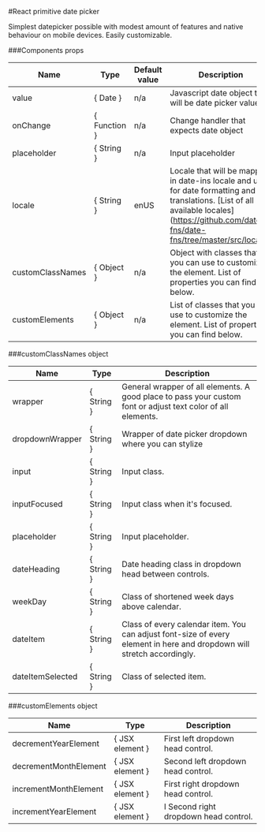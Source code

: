 #React primitive date picker

Simplest datepicker possible with modest amount of features and native behaviour on mobile devices. Easily customizable.

###Components props

Name | Type | Default value | Description
------------ | ------------- | ------------ | -------------
value  | { Date } | n/a | Javascript date object that will be date picker value
onChange  | { Function } | n/a | Change handler that expects date object
placeholder  | { String } | n/a | Input placeholder
locale | { String } | enUS | Locale that will be mapped in date-ins locale and used for date formatting and translations. [List of all available locales] (https://github.com/date-fns/date-fns/tree/master/src/locale).
customClassNames | { Object } | n/a | Object with classes that you can use to customize the element. List of properties you can find below.
customElements | { Object } | n/a | List of classes that you can use to customize the element. List of properties you can find below.

###customClassNames object

Name | Type | Description
------------ | ------------ | -------------
wrapper  | { String } | General wrapper of all elements. A good place to pass your custom font or adjust text color of all elements.
dropdownWrapper  | { String } | Wrapper of date picker dropdown where you can stylize 
input  | { String } | Input class.
inputFocused | { String } | Input class when it's focused.
placeholder | { String } | Input placeholder.
dateHeading | { String } | Date heading class in dropdown head between controls. 
weekDay | { String } | Class of shortened week days above calendar.
dateItem | { String } | Class of every calendar item. You can adjust font-size of every element in here and dropdown will stretch accordingly.
dateItemSelected | { String } | Class of selected item. 

###customElements object

Name | Type | Description
------------ | ------------ | -------------
decrementYearElement  | { JSX element } | First left dropdown head control.
decrementMonthElement  | { JSX element } | Second left dropdown head control. 
incrementMonthElement  | { JSX element } | First right dropdown head control. 
incrementYearElement | { JSX element } | I Second right dropdown head control. 
